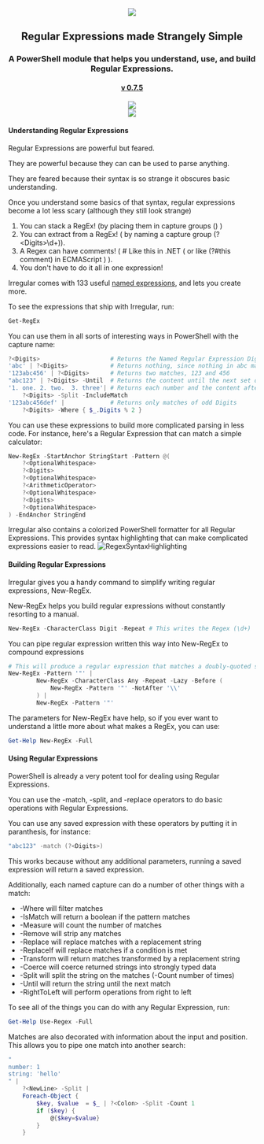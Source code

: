 <div align='center'>
<img src='assets/images/Irregular_Wide.png' />
<h2>Regular Expressions made Strangely Simple</h2>
<h3>A PowerShell module that helps you understand, use, and build Regular Expressions.</h3>
<h4>
<a href='https://github.com/StartAutomating/Irregular/releases/tag/v0.7.5'>v 0.7.5 </a>
</h4>
<a href='https://www.powershellgallery.com/packages/Irregular/'>
<img src='https://img.shields.io/powershellgallery/dt/Irregular' />
</a>
<br/>
<a href='https://github.com/StartAutomating/Irregular/actions/workflows/IrregularTests.yml'>
<img src='https://github.com/StartAutomating/Irregular/actions/workflows/IrregularTests.yml/badge.svg' />
</a>
</div>




#### Understanding Regular Expressions

Regular Expressions are powerful but feared.

They are powerful because they can can be used to parse anything.

They are feared because their syntax is so strange it obscures basic understanding.

Once you understand some basics of that syntax, regular expressions become a lot less scary (although they still look strange)

1. You can stack a RegEx!  (by placing them in capture groups () )
2. You can extract from a RegEx!  ( by naming a capture group (?\<Digits\>\d+)).
3. A Regex can have comments! ( # Like this in .NET  ( or like (?#this comment) in ECMAScript ) ).
4. You don't have to do it all in one expression! 

Irregular comes with 133 useful [named expressions](SavedPatterns.md), and lets you create more.

To see the expressions that ship with Irregular, run:

~~~PowerShell
Get-RegEx
~~~

You can use them in all sorts of interesting ways in PowerShell with the capture name:

~~~PowerShell
?<Digits>                    # Returns the Named Regular Expression Digits
'abc' | ?<Digits>            # Returns nothing, since nothing in abc matches the expression Digits
'123abc456' | ?<Digits>      # Returns two matches, 123 and 456
"abc123" | ?<Digits> -Until  # Returns the content until the next set of digits
'1. one. 2. two.  3. three'| # Returns each number and the content after it
    ?<Digits> -Split -IncludeMatch
'123abc456def' |             # Returns only matches of odd Digits
    ?<Digits> -Where { $_.Digits % 2 } 
~~~

You can use these expressions to build more complicated parsing in less code.
For instance, here's a Regular Expression that can match a simple calculator:

    
~~~PowerShell
New-RegEx -StartAnchor StringStart -Pattern @(
    ?<OptionalWhitespace>
    ?<Digits>
    ?<OptionalWhitespace>
    ?<ArithmeticOperator>
    ?<OptionalWhitespace>
    ?<Digits>
    ?<OptionalWhitespace>
) -EndAnchor StringEnd
~~~


Irregular also contains a colorized PowerShell formatter for all Regular Expressions.
This provides syntax highlighting that can make complicated expressions easier to read.
![RegexSyntaxHighlighting](assets/images/RegexSyntaxHighlighting.gif)


#### Building Regular Expressions

Irregular gives you a handy command to simplify writing regular expressions, New-RegEx.

New-RegEx helps you build regular expressions without constantly resorting to a manual.

~~~PowerShell
New-RegEx -CharacterClass Digit -Repeat # This writes the Regex (\d+)
~~~
You can pipe regular expression written this way into New-RegEx to compound expressions
    
~~~PowerShell
# This will produce a regular expression that matches a doubly-quoted string (allowing for escaped quotes)
New-RegEx -Pattern '"' |
        New-RegEx -CharacterClass Any -Repeat -Lazy -Before (
            New-RegEx -Pattern '"' -NotAfter '\\'
        ) |
        New-RegEx -Pattern '"'
~~~

The parameters for New-RegEx have help, so if you ever want to understand a little more about what makes a RegEx, you can use:

~~~PowerShell
Get-Help New-RegEx -Full
~~~

#### Using Regular Expressions

PowerShell is already a very potent tool for dealing using Regular Expressions.

You can use the -match, -split, and -replace operators to do basic operations with Regular Expressions.

You can use any saved expression with these operators by putting it in paranthesis, for instance:

~~~PowerShell
"abc123" -match (?<Digits>)
~~~

This works because without any additional parameters, running a saved expression will return a saved expression.

Additionally, each named capture can do a number of other things with a match:

* -Where will filter matches
* -IsMatch will return a boolean if the pattern matches
* -Measure will count the number of matches
* -Remove will strip any matches
* -Replace will replace matches with a replacement string
* -ReplaceIf will replace matches if a condition is met
* -Transform will return matches transformed by a replacement string
* -Coerce will coerce returned strings into strongly typed data
* -Split will split the string on the matches (-Count number of times)
* -Until will return the string until the next match
* -RightToLeft will perform operations from right to left

To see all of the things you can do with any Regular Expression, run:

~~~PowerShell
Get-Help Use-Regex -Full
~~~

Matches are also decorated with information about the input and position.  This allows you to pipe one match into another search:

~~~PowerShell
"
number: 1
string: 'hello'
" | 
    ?<NewLine> -Split |     
    Foreach-Object {
        $key, $value  = $_ | ?<Colon> -Split -Count 1
        if ($key) {
            @{$key=$value}
        }
    }
~~~



